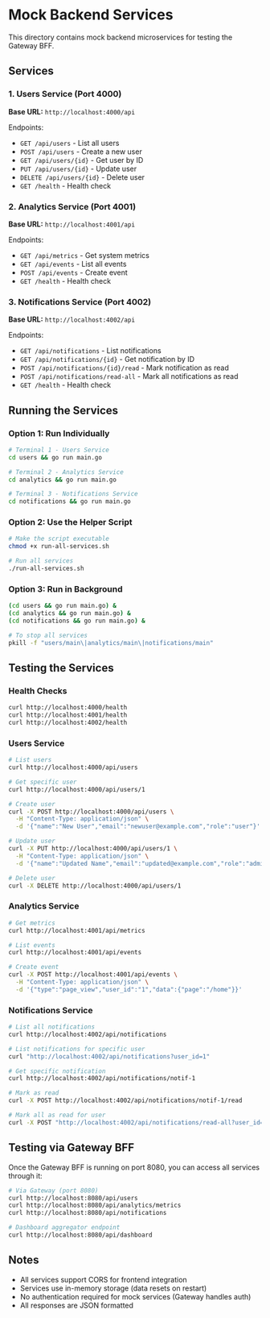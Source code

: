 # Mock Backend Services

This directory contains mock backend microservices for testing the Gateway BFF.

## Services

### 1. Users Service (Port 4000)

**Base URL:** `http://localhost:4000/api`

Endpoints:

- `GET /api/users` - List all users
- `POST /api/users` - Create a new user
- `GET /api/users/{id}` - Get user by ID
- `PUT /api/users/{id}` - Update user
- `DELETE /api/users/{id}` - Delete user
- `GET /health` - Health check

### 2. Analytics Service (Port 4001)

**Base URL:** `http://localhost:4001/api`

Endpoints:

- `GET /api/metrics` - Get system metrics
- `GET /api/events` - List all events
- `POST /api/events` - Create event
- `GET /health` - Health check

### 3. Notifications Service (Port 4002)

**Base URL:** `http://localhost:4002/api`

Endpoints:

- `GET /api/notifications` - List notifications
- `GET /api/notifications/{id}` - Get notification by ID
- `POST /api/notifications/{id}/read` - Mark notification as read
- `POST /api/notifications/read-all` - Mark all notifications as read
- `GET /health` - Health check

## Running the Services

### Option 1: Run Individually

```bash
# Terminal 1 - Users Service
cd users && go run main.go

# Terminal 2 - Analytics Service
cd analytics && go run main.go

# Terminal 3 - Notifications Service
cd notifications && go run main.go
```

### Option 2: Use the Helper Script

```bash
# Make the script executable
chmod +x run-all-services.sh

# Run all services
./run-all-services.sh
```

### Option 3: Run in Background

```bash
(cd users && go run main.go) &
(cd analytics && go run main.go) &
(cd notifications && go run main.go) &

# To stop all services
pkill -f "users/main\|analytics/main\|notifications/main"
```

## Testing the Services

### Health Checks

```bash
curl http://localhost:4000/health
curl http://localhost:4001/health
curl http://localhost:4002/health
```

### Users Service

```bash
# List users
curl http://localhost:4000/api/users

# Get specific user
curl http://localhost:4000/api/users/1

# Create user
curl -X POST http://localhost:4000/api/users \
  -H "Content-Type: application/json" \
  -d '{"name":"New User","email":"newuser@example.com","role":"user"}'

# Update user
curl -X PUT http://localhost:4000/api/users/1 \
  -H "Content-Type: application/json" \
  -d '{"name":"Updated Name","email":"updated@example.com","role":"admin"}'

# Delete user
curl -X DELETE http://localhost:4000/api/users/1
```

### Analytics Service

```bash
# Get metrics
curl http://localhost:4001/api/metrics

# List events
curl http://localhost:4001/api/events

# Create event
curl -X POST http://localhost:4001/api/events \
  -H "Content-Type: application/json" \
  -d '{"type":"page_view","user_id":"1","data":{"page":"/home"}}'
```

### Notifications Service

```bash
# List all notifications
curl http://localhost:4002/api/notifications

# List notifications for specific user
curl "http://localhost:4002/api/notifications?user_id=1"

# Get specific notification
curl http://localhost:4002/api/notifications/notif-1

# Mark as read
curl -X POST http://localhost:4002/api/notifications/notif-1/read

# Mark all as read for user
curl -X POST "http://localhost:4002/api/notifications/read-all?user_id=1"
```

## Testing via Gateway BFF

Once the Gateway BFF is running on port 8080, you can access all services through it:

```bash
# Via Gateway (port 8080)
curl http://localhost:8080/api/users
curl http://localhost:8080/api/analytics/metrics
curl http://localhost:8080/api/notifications

# Dashboard aggregator endpoint
curl http://localhost:8080/api/dashboard
```

## Notes

- All services support CORS for frontend integration
- Services use in-memory storage (data resets on restart)
- No authentication required for mock services (Gateway handles auth)
- All responses are JSON formatted
